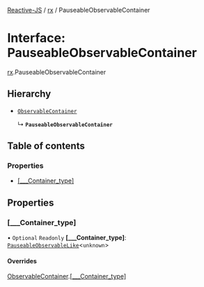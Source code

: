 [Reactive-JS](../README.md) / [rx](../modules/rx.md) / PauseableObservableContainer

# Interface: PauseableObservableContainer

[rx](../modules/rx.md).PauseableObservableContainer

## Hierarchy

- [`ObservableContainer`](rx.ObservableContainer.md)

  ↳ **`PauseableObservableContainer`**

## Table of contents

### Properties

- [[\_\_\_Container\_type]](rx.PauseableObservableContainer.md#[___container_type])

## Properties

### [\_\_\_Container\_type]

• `Optional` `Readonly` **[\_\_\_Container\_type]**: [`PauseableObservableLike`](rx.PauseableObservableLike.md)<`unknown`\>

#### Overrides

[ObservableContainer](rx.ObservableContainer.md).[[___Container_type]](rx.ObservableContainer.md#[___container_type])
